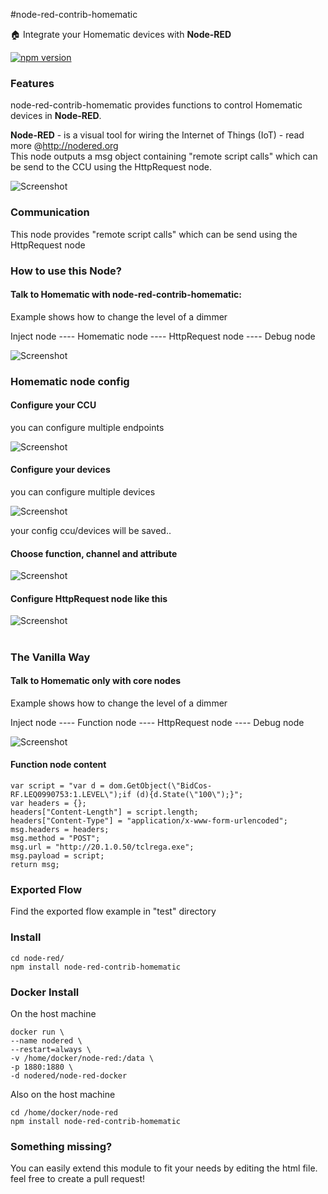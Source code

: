 #node-red-contrib-homematic

:house: Integrate your Homematic devices with <b>Node-RED</b>

[![npm version](https://badge.fury.io/js/node-red-contrib-homematic.svg)](http://badge.fury.io/js/node-red-contrib-homematic) 

### Features

node-red-contrib-homematic provides functions to control Homematic devices in <b>Node-RED</b>.<br>

<b>Node-RED</b> - is a visual tool for wiring the Internet of Things (IoT) - read more @http://nodered.org<br>
This node outputs a msg object containing "remote script calls" which can be send to the CCU using the HttpRequest node.

![Screenshot](https://dl.dropboxusercontent.com/u/13344648/dev/homematic2.PNG)

### Communication

This node provides "remote script calls" which can be send using the HttpRequest node

### How to use this Node?

#### Talk to Homematic with node-red-contrib-homematic:

Example shows how to change the level of a dimmer

Inject node ---- Homematic node ---- HttpRequest node ---- Debug node

![Screenshot](https://dl.dropboxusercontent.com/u/13344648/dev/node-red-contrib-homematic.PNG)

### Homematic node config

#### Configure your CCU

you can configure multiple endpoints

![Screenshot](https://dl.dropboxusercontent.com/u/13344648/dev/node-red-homematic-config-ccu.PNG)

#### Configure your devices

you can configure multiple devices

![Screenshot](https://dl.dropboxusercontent.com/u/13344648/dev/node-red-homematic-config-devices.PNG)

your config ccu/devices will be saved..

#### Choose function, channel and attribute

![Screenshot](https://dl.dropboxusercontent.com/u/13344648/dev/node-red-homematic-config-node.PNG)

#### Configure HttpRequest node like this

![Screenshot](https://dl.dropboxusercontent.com/u/13344648/dev/httpRequestEmpty.PNG)

#

### The Vanilla Way

#### Talk to Homematic only with core nodes

Example shows how to change the level of a dimmer

Inject node ---- Function node ---- HttpRequest node ---- Debug node

![Screenshot](https://dl.dropboxusercontent.com/u/13344648/dev/node-red-homematic-rega.PNG)

#### Function node content

```
var script = "var d = dom.GetObject(\"BidCos-RF.LEQ0990753:1.LEVEL\");if (d){d.State(\"100\");}";
var headers = {};
headers["Content-Length"] = script.length;
headers["Content-Type"] = "application/x-www-form-urlencoded";
msg.headers = headers;
msg.method = "POST";
msg.url = "http://20.1.0.50/tclrega.exe";
msg.payload = script;
return msg;
```

### Exported Flow

Find the exported flow example in "test" directory

### Install

```
cd node-red/
npm install node-red-contrib-homematic
```

### Docker Install

On the host machine

```
docker run \
--name nodered \
--restart=always \
-v /home/docker/node-red:/data \
-p 1880:1880 \
-d nodered/node-red-docker
```

Also on the host machine

```
cd /home/docker/node-red
npm install node-red-contrib-homematic
```

### Something missing?

You can easily extend this module to fit your needs by editing the html file.
feel free to create a pull request!